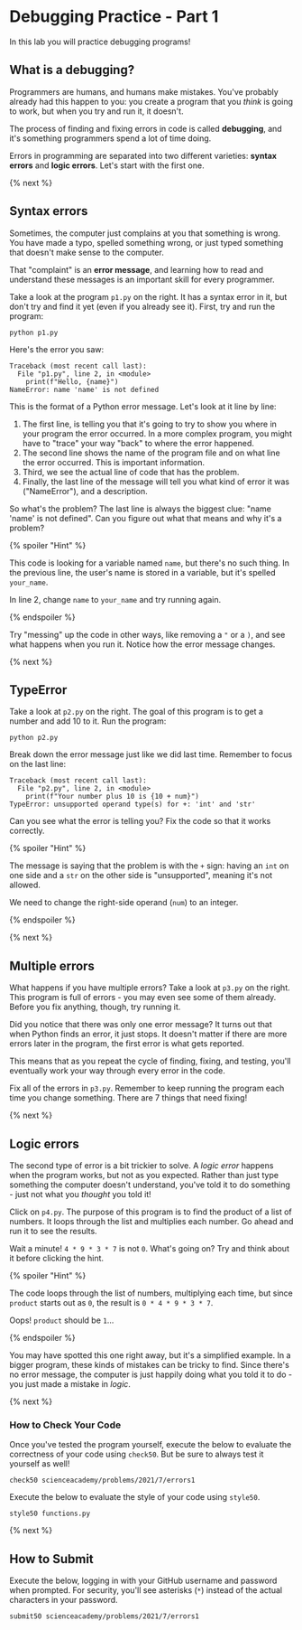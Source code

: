 # Debugging Practice - Part 1

In this lab you will practice debugging programs!

## What is a debugging?

Programmers are humans, and humans make mistakes. You've probably already had this happen to you: you create a program that you *think* is going to work, but when you try and run it, it doesn't.

The process of finding and fixing errors in code is called **debugging**, and it's something programmers spend a lot of time doing.

Errors in programming are separated into two different varieties: **syntax errors** and **logic errors**. Let's start with the first one.

{% next %}

## Syntax errors

Sometimes, the computer just complains at you that something is wrong. You have made a typo, spelled something wrong, or just typed something that doesn't make sense to the computer.

That "complaint" is an **error message**, and learning how to read and understand these messages is an important skill for every programmer.

Take a look at the program `p1.py` on the right. It has a syntax error in it, but don't try and find it yet (even if you already see it). First, try and run the program:

```
python p1.py
```

Here's the error you saw:

```
Traceback (most recent call last):
  File "p1.py", line 2, in <module>
    print(f"Hello, {name}")
NameError: name 'name' is not defined
```

This is the format of a Python error message. Let's look at it line by line:

1. The first line, is telling you that it's going to try to show you where in your program the error occurred. In a more complex program, you might have to "trace" your way "back" to where the error happened.
1. The second line shows the name of the program file and on what line the error occurred. This is important information.
1. Third, we see the actual line of code that has the problem.
1. Finally, the last line of the message will tell you what kind of error it was ("NameError"), and a description.

So what's the problem? The last line is always the biggest clue: "name 'name' is not defined". Can you figure out what that means and why it's a problem?

{% spoiler "Hint" %}

This code is looking for a variable named `name`, but there's no such thing. In the previous line, the user's name is stored in a variable, but it's spelled `your_name`.

In line 2, change `name` to `your_name` and try running again.

{% endspoiler %}

Try "messing" up the code in other ways, like removing a `"` or a `)`, and see what happens when you run it. Notice how the error message changes.

{% next %}

## TypeError

Take a look at `p2.py` on the right. The goal of this program is to get a number and add 10 to it. Run the program:

```
python p2.py
```

Break down the error message just like we did last time. Remember to focus on the last line:

```
Traceback (most recent call last):
  File "p2.py", line 2, in <module>
    print(f"Your number plus 10 is {10 + num}")
TypeError: unsupported operand type(s) for +: 'int' and 'str'
```

Can you see what the error is telling you? Fix the code so that it works correctly.

{% spoiler "Hint" %}

The message is saying that the problem is with the `+` sign: having an `int` on one side and a `str` on the other side is "unsupported", meaning it's not allowed.

We need to change the right-side operand (`num`) to an integer.

{% endspoiler %}

{% next %}

## Multiple errors

What happens if you have multiple errors? Take a look at `p3.py` on the right. This program is full of errors - you may even see some of them already. Before you fix anything, though, try running it.

Did you notice that there was only one error message? It turns out that when Python finds an error, it just stops. It doesn't matter if there are more errors later in the program, the first error is what gets reported.

This means that as you repeat the cycle of finding, fixing, and testing, you'll eventually work your way through every error in the code.

Fix all of the errors in `p3.py`. Remember to keep running the program each time you change something. There are 7 things that need fixing!

{% next %}

## Logic errors

The second type of error is a bit trickier to solve. A *logic error* happens when the program works, but not as you expected. Rather than just type something the computer doesn't understand, you've told it to do something - just not what you *thought* you told it!

Click on `p4.py`. The purpose of this program is to find the product of a list of numbers. It loops through the list and multiplies each number. Go ahead and run it to see the results.

Wait a minute! `4 * 9 * 3 * 7` is not `0`. What's going on? Try and think about it before clicking the hint.

{% spoiler "Hint" %}

The code loops through the list of numbers, multiplying each time, but since `product` starts out as `0`, the result is `0 * 4 * 9 * 3 * 7`.

Oops! `product` should be `1`...

{% endspoiler %}

You may have spotted this one right away, but it's a simplified example. In a bigger program, these kinds of mistakes can be tricky to find. Since there's no error message, the computer is just happily doing what you told it to do - you just made a mistake in *logic*.

{% next %}

### How to Check Your Code

Once you've tested the program yourself, execute the below to evaluate the correctness of your code using `check50`. But be sure to always test it yourself as well!

```
check50 scienceacademy/problems/2021/7/errors1
```

Execute the below to evaluate the style of your code using `style50`.

```
style50 functions.py
```

{% next %}

## How to Submit

Execute the below, logging in with your GitHub username and password when prompted. For security, you'll see asterisks (`*`) instead of the actual characters in your password.

```
submit50 scienceacademy/problems/2021/7/errors1
```



